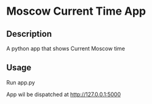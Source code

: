 # Moscow Current Time App

## Description
A python app that shows Current Moscow time

## Usage
Run app.py

App wil be dispatched at http://127.0.0.1:5000